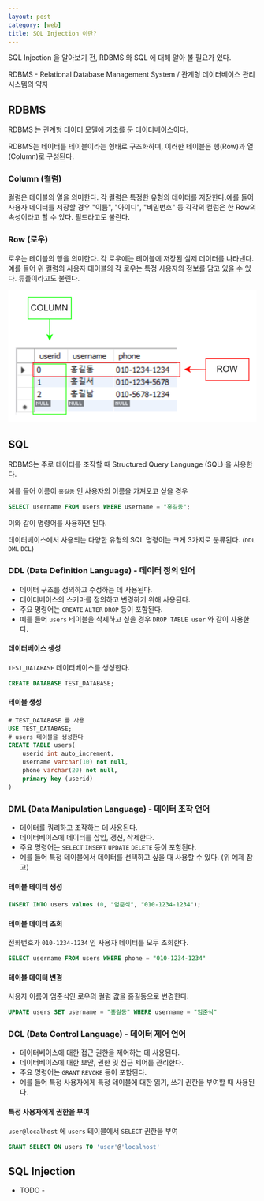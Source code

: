 ```yaml
---
layout: post
category: [web]
title: SQL Injection 이란?
---
```


SQL Injection 을 알아보기 전, RDBMS 와 SQL 에 대해 알아 볼 필요가 있다.

RDBMS - Relational Database Management System / 관계형 데이터베이스 관리 시스템의 약자

## RDBMS
RDBMS 는 관계형 데이터 모델에 기초를 둔 데이터베이스이다.

RDBMS는 데이터를 테이블이라는 형태로 구조화하며, 이러한 테이블은 행(Row)과 열(Column)로 구성된다.

### Column (컬럼)
컬럼은 테이블의 열을 의미한다. 각 컬럼은 특정한 유형의 데이터를 저장한다.예를 들어 사용자 데이터를 저장할 경우 "이름", "아이디", "비밀번호" 등 각각의 컬럼은 한 Row의 속성이라고 할 수 있다. 필드라고도 불린다.

### Row (로우)
로우는 테이블의 행을 의미한다. 각 로우에는 테이블에 저장된 실제 데이터를 나타낸다. 예를 들어 위 컬럼의 사용자 테이블의 각 로우는 특정 사용자의 정보를 담고 있을 수 있다. 튜플이라고도 불린다.

![RDBMS](/assets/img/2024-05-17-what-is-sql-injection/column-row.png)

## SQL
RDBMS는 주로 데이터를 조작할 때 Structured Query Language (SQL) 을 사용한다.

예를 들어 이름이 ``홍길동`` 인 사용자의 이름을 가져오고 싶을 경우

```sql
SELECT username FROM users WHERE username = "홍길동";
```

이와 같이 명령어를 사용하면 된다.

데이터베이스에서 사용되는 다양한 유형의 SQL 명령어는 크게 3가지로 분류된다. (``DDL`` ``DML`` ``DCL``)

### DDL (Data Definition Language) - 데이터 정의 언어
- 데이터 구조를 정의하고 수정하는 데 사용된다.
- 데이터베이스의 스키마를 정의하고 변경하기 위해 사용된다.
- 주요 명령어는 ``CREATE`` ``ALTER`` ``DROP`` 등이 포함된다.
- 예를 들어 ``users`` 테이블을 삭제하고 싶을 경우 ``DROP TABLE user`` 와 같이 사용한다.

#### 데이터베이스 생성
``TEST_DATABASE`` 데이터베이스를 생성한다.

```sql
CREATE DATABASE TEST_DATABASE;
```

#### 테이블 생성
```sql
# TEST_DATABASE 를 사용
USE TEST_DATABASE;
# users 테이블을 생성한다
CREATE TABLE users(
    userid int auto_increment,
    username varchar(10) not null,
    phone varchar(20) not null,
    primary key (userid)
)
```

### DML (Data Manipulation Language) - 데이터 조작 언어
- 데이터를 쿼리하고 조작하는 데 사용된다.
- 데이터베이스에 데이터를 삽입, 갱신, 삭제한다.
- 주요 명령어는 ``SELECT`` ``INSERT`` ``UPDATE`` ``DELETE`` 등이 포함된다.
- 예를 들어 특정 테이블에서 데이터를 선택하고 싶을 때 사용할 수 있다. (위 예제 참고)

#### 테이블 테이터 생성
```sql
INSERT INTO users values (0, "엄준식", "010-1234-1234");
```

#### 테이블 데이터 조회
전화번호가 ``010-1234-1234`` 인 사용자 데이터를 모두 조회한다.
```sql
SELECT username FROM users WHERE phone = "010-1234-1234"
```

#### 테이블 데이터 변경
사용자 이름이 엄준식인 로우의 컬럼 값을 홍길동으로 변경한다.
```sql
UPDATE users SET username = "홍길동" WHERE username = "엄준식"
```

### DCL (Data Control Language) - 데이터 제어 언어
- 데이터베이스에 대한 접근 권한을 제어하는 데 사용된다.
- 데이터베이스에 대한 보안, 권한 및 접근 제어를 관리한다.
- 주요 명령어는 ``GRANT`` ``REVOKE`` 등이 포함된다.
- 예를 들어 특정 사용자에게 특정 테이블에 대한 읽기, 쓰기 권한을 부여할 때 사용된다.

#### 특정 사용자에게 권한을 부여
``user@localhost`` 에 ``users`` 테이블에서 ``SELECT`` 권한을 부여
```sql
GRANT SELECT ON users TO 'user'@'localhost'
```

## SQL Injection

- TODO -